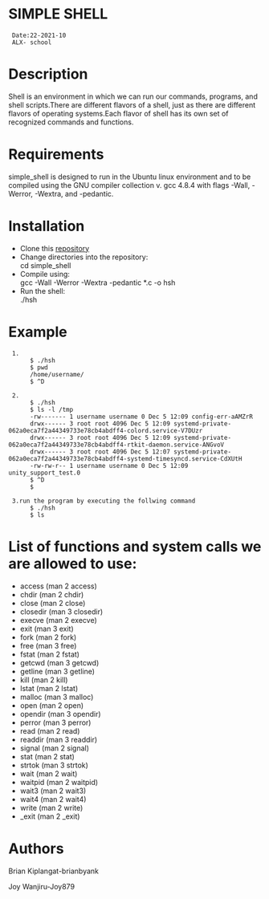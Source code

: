 # SIMPLE SHELL

     Date:22-2021-10
     ALX- school

# Description

Shell is an environment in which we can run our commands, programs, and shell scripts.There are different flavors of a shell, just as there are different flavors of operating systems.Each flavor of shell has its own set of recognized commands and functions.


# Requirements

simple_shell is designed to run in the Ubuntu linux environment and to be compiled using the GNU compiler collection v. gcc 4.8.4 with flags -Wall, -Werror, -Wextra, and -pedantic.

# Installation

* Clone this [repository](https://github.com/Joy879/simple_shell.git)
* Change directories into the repository:   
                     cd simple_shell
* Compile using:  
                    gcc -Wall -Werror -Wextra -pedantic *.c -o hsh
* Run the shell:  
                     ./hsh
   
# Example
     1.
          $ ./hsh
          $ pwd
          /home/username/
          $ ^D

     2.
          $ ./hsh
          $ ls -l /tmp
          -rw------- 1 username username 0 Dec 5 12:09 config-err-aAMZrR
          drwx------ 3 root root 4096 Dec 5 12:09 systemd-private-062a0eca7f2a44349733e78cb4abdff4-colord.service-V7DUzr
          drwx------ 3 root root 4096 Dec 5 12:09 systemd-private-062a0eca7f2a44349733e78cb4abdff4-rtkit-daemon.service-ANGvoV
          drwx------ 3 root root 4096 Dec 5 12:07 systemd-private-062a0eca7f2a44349733e78cb4abdff4-systemd-timesyncd.service-CdXUtH
          -rw-rw-r-- 1 username username 0 Dec 5 12:09 unity_support_test.0
          $ ^D
          $

     3.run the program by executing the follwing command
          $ ./hsh
          $ ls

# List of functions and system calls we are allowed to use:

* access (man 2 access)
* chdir (man 2 chdir)
* close (man 2 close)
* closedir (man 3 closedir)
* execve (man 2 execve)
* exit (man 3 exit)
* fork (man 2 fork)
* free (man 3 free)
* fstat (man 2 fstat)
* getcwd (man 3 getcwd)
* getline (man 3 getline)
* kill (man 2 kill)
* lstat (man 2 lstat)
* malloc (man 3 malloc)
* open (man 2 open)
* opendir (man 3 opendir)
* perror (man 3 perror)
* read (man 2 read)
* readdir (man 3 readdir)
* signal (man 2 signal)
* stat (man 2 stat)
* strtok (man 3 strtok)
* wait (man 2 wait)
* waitpid (man 2 waitpid)
* wait3 (man 2 wait3)
* wait4 (man 2 wait4)
* write (man 2 write)
* _exit (man 2 _exit)

# Authors

Brian Kiplangat-brianbyank

Joy Wanjiru-Joy879
